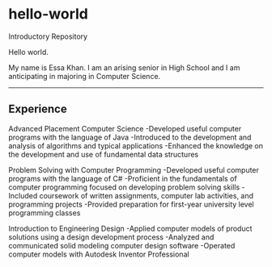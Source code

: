 # hello-world
Introductory Repository 

Hello world.

My name is Essa Khan. I am an arising senior in High School and I am anticipating in majoring in Computer Science.

----------
Experience 
----------
Advanced Placement Computer Science 
-Developed useful computer programs with the language of Java
-Introduced to the development and analysis of algorithms and typical applications
-Enhanced the knowledge on the development and use of fundamental data structures

Problem Solving with Computer Programming 
-Developed useful computer programs with the language of C#
-Proficient in the fundamentals of computer programming focused on developing problem solving skills
-Included coursework of written assignments, computer lab activities, and programming projects
-Provided preparation for first-year university level programming classes

Introduction to Engineering Design 
-Applied computer models of product solutions using a design development process
-Analyzed and communicated solid modeling computer design software
-Operated computer models with Autodesk Inventor Professional
